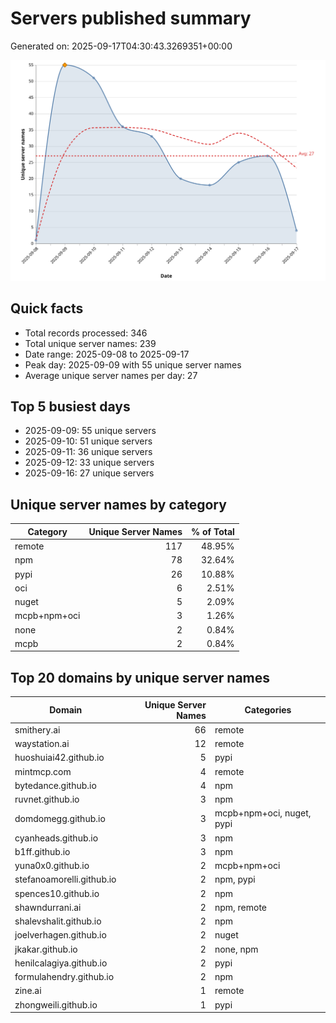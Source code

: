# Servers published summary

Generated on: 2025-09-17T04:30:43.3269351+00:00

![Unique servers per day](servers-per-day.svg)

## Quick facts
- Total records processed: 346
- Total unique server names: 239
- Date range: 2025-09-08 to 2025-09-17
- Peak day: 2025-09-09 with 55 unique server names
- Average unique server names per day: 27

## Top 5 busiest days
- 2025-09-09: 55 unique servers
- 2025-09-10: 51 unique servers
- 2025-09-11: 36 unique servers
- 2025-09-12: 33 unique servers
- 2025-09-16: 27 unique servers

## Unique server names by category

| Category | Unique Server Names | % of Total |
|----------|---------------------:|-----------:|
| remote | 117 | 48.95% |
| npm | 78 | 32.64% |
| pypi | 26 | 10.88% |
| oci | 6 | 2.51% |
| nuget | 5 | 2.09% |
| mcpb+npm+oci | 3 | 1.26% |
| none | 2 | 0.84% |
| mcpb | 2 | 0.84% |

## Top 20 domains by unique server names

| Domain | Unique Server Names | Categories |
|--------|---------------------:|------------|
| smithery.ai | 66 | remote |
| waystation.ai | 12 | remote |
| huoshuiai42.github.io | 5 | pypi |
| mintmcp.com | 4 | remote |
| bytedance.github.io | 4 | npm |
| ruvnet.github.io | 3 | npm |
| domdomegg.github.io | 3 | mcpb+npm+oci, nuget, pypi |
| cyanheads.github.io | 3 | npm |
| b1ff.github.io | 3 | npm |
| yuna0x0.github.io | 2 | mcpb+npm+oci |
| stefanoamorelli.github.io | 2 | npm, pypi |
| spences10.github.io | 2 | npm |
| shawndurrani.ai | 2 | npm, remote |
| shalevshalit.github.io | 2 | npm |
| joelverhagen.github.io | 2 | nuget |
| jkakar.github.io | 2 | none, npm |
| henilcalagiya.github.io | 2 | pypi |
| formulahendry.github.io | 2 | npm |
| zine.ai | 1 | remote |
| zhongweili.github.io | 1 | pypi |
